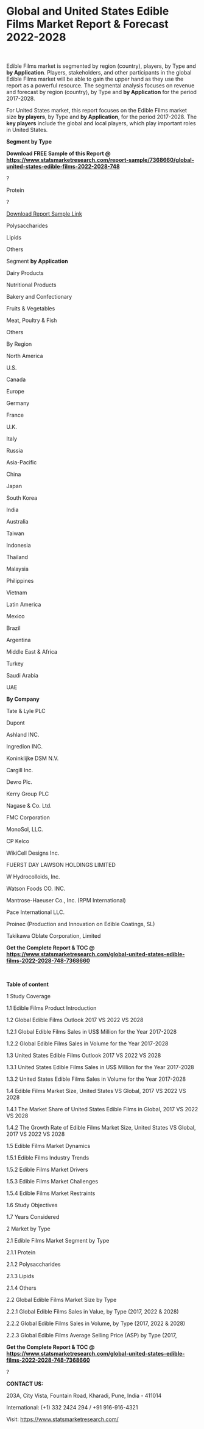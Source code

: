 <h1>Global and United States Edible Films Market Report & Forecast 2022-2028</h1><br/><p>Edible Films market is segmented by region (country), players, by Type and <strong>by Application</strong>. Players, stakeholders, and other participants in the global Edible Films market will be able to gain the upper hand as they use the report as a powerful resource. The segmental analysis focuses on revenue and forecast by region (country), by Type and <strong>by Application</strong> for the period 2017-2028.</p>
 
 
 
 <p>For United States market, this report focuses on the Edible Films market size <strong>by players</strong>, by Type and <strong>by Application</strong>, for the period 2017-2028. The <strong>key players</strong> include the global and local players, which play important roles in United States.</p>
 
 
 
 <p><strong>Segment by Type</strong></p>
 
 
 
 <div><b>Download FREE Sample of this Report @ <a href="https://www.statsmarketresearch.com/download-free-sample/7368660/global-united-states-edible-films-2022-2028-748">https://www.statsmarketresearch.com/report-sample/7368660/global-united-states-edible-films-2022-2028-748</a></b></div>
 
 
 
 <p>? </p>
 
 
 
 <p>Protein</p>
 
 
 
 <p>? </p>
 
 
 
 <p><a href="https://www.statsmarketresearch.com/download-free-sample/7368660/global-united-states-edible-films-2022-2028-748">Download Report Sample Link</a></p>
 
 
 
 <p>Polysaccharides</p>
 
 
 
 <p>Lipids</p>
 
 
 
 <p>Others</p>
 
 
 
 <p>Segment <strong>by Application</strong></p>
 
 
 
 <p>Dairy Products</p>
 
 
 
 <p>Nutritional Products</p>
 
 
 
 <p>Bakery and Confectionary</p>
 
 
 
 <p>Fruits & Vegetables</p>
 
 
 
 <p>Meat, Poultry & Fish</p>
 
 
 
 <p>Others</p>
 
 
 
 <p>By Region</p>
 
 
 
 <p>North America</p>
 
 
 
 <p>U.S.</p>
 
 
 
 <p>Canada</p>
 
 
 
 <p>Europe</p>
 
 
 
 <p>Germany</p>
 
 
 
 <p>France</p>
 
 
 
 <p>U.K.</p>
 
 
 
 <p>Italy</p>
 
 
 
 <p>Russia</p>
 
 
 
 <p>Asia-Pacific</p>
 
 
 
 <p>China</p>
 
 
 
 <p>Japan</p>
 
 
 
 <p>South Korea</p>
 
 
 
 <p>India</p>
 
 
 
 <p>Australia</p>
 
 
 
 <p>Taiwan</p>
 
 
 
 <p>Indonesia</p>
 
 
 
 <p>Thailand</p>
 
 
 
 <p>Malaysia</p>
 
 
 
 <p>Philippines</p>
 
 
 
 <p>Vietnam</p>
 
 
 
 <p>Latin America</p>
 
 
 
 <p>Mexico</p>
 
 
 
 <p>Brazil</p>
 
 
 
 <p>Argentina</p>
 
 
 
 <p>Middle East & Africa</p>
 
 
 
 <p>Turkey</p>
 
 
 
 <p>Saudi Arabia</p>
 
 
 
 <p>UAE</p>
 
 
 
 <p><strong>By Company</strong></p>
 
 
 
 <p>Tate & Lyle PLC</p>
 
 
 
 <p>Dupont</p>
 
 
 
 <p>Ashland INC.</p>
 
 
 
 <p>Ingredion INC.</p>
 
 
 
 <p>Koninklijke DSM N.V.</p>
 
 
 
 <p>Cargill Inc.</p>
 
 
 
 <p>Devro Plc.</p>
 
 
 
 <p>Kerry Group PLC</p>
 
 
 
 <p>Nagase & Co. Ltd.</p>
 
 
 
 <p>FMC Corporation</p>
 
 
 
 <p>MonoSol, LLC.</p>
 
 
 
 <p>CP Kelco</p>
 
 
 
 <p>WikiCell Designs Inc.</p>
 
 
 
 <p>FUERST DAY LAWSON HOLDINGS LIMITED</p>
 
 
 
 <p>W Hydrocolloids, Inc.</p>
 
 
 
 <p>Watson Foods CO. INC.</p>
 
 
 
 <p>Mantrose-Haeuser Co., Inc. (RPM International)</p>
 
 
 
 <p>Pace International LLC.</p>
 
 
 
 <p>Proinec (Production and Innovation on Edible Coatings, SL)</p>
 
 
 
 <p>Takikawa Oblate Corporation, Limited</p>
 
 
 
 <div><b>Get the Complete Report & TOC @ <a href="https://www.statsmarketresearch.com/global-united-states-edible-films-2022-2028-748-7368660">https://www.statsmarketresearch.com/global-united-states-edible-films-2022-2028-748-7368660</a></b></div>
 
 
 
 <p><br />
 
 <b>Table of content</b></p>
 
 
 
 <p>1 Study Coverage<br />
 
 1.1 Edible Films Product Introduction<br />
 
 1.2 Global Edible Films Outlook 2017 VS 2022 VS 2028<br />
 
 1.2.1 Global Edible Films Sales in US$ Million for the Year 2017-2028<br />
 
 1.2.2 Global Edible Films Sales in Volume for the Year 2017-2028<br />
 
 1.3 United States Edible Films Outlook 2017 VS 2022 VS 2028<br />
 
 1.3.1 United States Edible Films Sales in US$ Million for the Year 2017-2028<br />
 
 1.3.2 United States Edible Films Sales in Volume for the Year 2017-2028<br />
 
 1.4 Edible Films Market Size, United States VS Global, 2017 VS 2022 VS 2028<br />
 
 1.4.1 The Market Share of United States Edible Films in Global, 2017 VS 2022 VS 2028<br />
 
 1.4.2 The Growth Rate of Edible Films Market Size, United States VS Global, 2017 VS 2022 VS 2028<br />
 
 1.5 Edible Films Market Dynamics<br />
 
 1.5.1 Edible Films Industry Trends<br />
 
 1.5.2 Edible Films Market Drivers<br />
 
 1.5.3 Edible Films Market Challenges<br />
 
 1.5.4 Edible Films Market Restraints<br />
 
 1.6 Study Objectives<br />
 
 1.7 Years Considered<br />
 
 2 Market by Type<br />
 
 2.1 Edible Films Market Segment by Type<br />
 
 2.1.1 Protein<br />
 
 2.1.2 Polysaccharides<br />
 
 2.1.3 Lipids<br />
 
 2.1.4 Others<br />
 
 2.2 Global Edible Films Market Size by Type<br />
 
 2.2.1 Global Edible Films Sales in Value, by Type (2017, 2022 & 2028)<br />
 
 2.2.2 Global Edible Films Sales in Volume, by Type (2017, 2022 & 2028)<br />
 
 2.2.3 Global Edible Films Average Selling Price (ASP) by Type (2017,</p>
 
 
 
 <div><b>Get the Complete Report & TOC @ <a href="https://www.statsmarketresearch.com/global-united-states-edible-films-2022-2028-748-7368660">https://www.statsmarketresearch.com/global-united-states-edible-films-2022-2028-748-7368660</a></b></div>
 
 
 
 <p>? </p>
 
 
 
 <p><b>CONTACT US:</b><br />
 
 203A, City Vista, Fountain Road, Kharadi, Pune, India - 411014<br />
 
 International: (+1) 332 2424 294 / +91 916-916-4321<br />
 
 Visit: <a href="https://www.statsmarketresearch.com/">https://www.statsmarketresearch.com/</a></p>